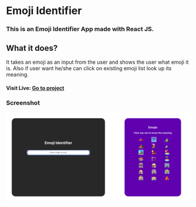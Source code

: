 # Emoji Identifier

### This is an Emoji Identifier App made with React JS.

## What it does?

It takes an emoji as an input from the user  and shows the user what emoji it is. Also if user want he/she can click on existing emoji list look up its meaning.

#### Visit Live: [Go to project](http://emojiknow.netlify.app)


### Screenshot
![emoji-identifier-app-ss](./src/emoji-identifier%20ss.png)




